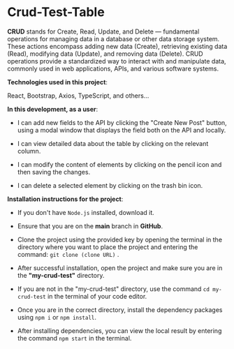 # Crud-Test-Table

**CRUD** stands for Create, Read, Update, and Delete — fundamental operations for managing data in a database or other data storage system. These actions encompass adding new data (Create), retrieving existing data (Read), modifying data (Update), and removing data (Delete). CRUD operations provide a standardized way to interact with and manipulate data, commonly used in web applications, APIs, and various software systems.




**Technologies used in this project**:

React, Bootstrap, Axios, TypeScript, and others...



**In this development, as a user**:

- I can add new fields to the API by clicking the "Create New Post" button, using a modal window that displays the field both on the API and locally.

- I can view detailed data about the table by clicking on the relevant column.

- I can modify the content of elements by clicking on the pencil icon and then saving the changes.

- I can delete a selected element by clicking on the trash bin icon.



**Installation instructions for the project**:

- If you don't have `Node.js` installed, download it.

- Ensure that you are on the **main** branch in **GitHub**.

- Clone the project using the provided key by opening the terminal in the directory where you want to place the project and entering the command: `git clone (clone URL)` .

- After successful installation, open the project and make sure you are in the **"my-crud-test"** directory.

- If you are not in the "my-crud-test" directory, use the command `cd my-crud-test` in the terminal of your code editor.

- Once you are in the correct directory, install the dependency packages using `npm i` or `npm install`.

- After installing dependencies, you can view the local result by entering the command `npm start` in the terminal.






